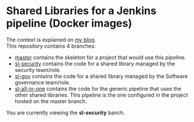 # Shared Libraries for a Jenkins pipeline (Docker images)

The context is explained on [my blog](https://vzurczak.wordpress.com/2018/11/09/shared-responsibilities-in-jenkins-pipelines-for-docker-images/).  
This repository contains 4 branches:

* [master](https://github.com/vincent-zurczak/jenkins-pipeline-for-docker-images) contains the skeleton for a project that would use this pipeline.
* [sl-security](https://github.com/vincent-zurczak/jenkins-pipeline-for-docker-images/tree/sl-security) contains the code for a shared library managed by the security team/role.
* [sl-gov](https://github.com/vincent-zurczak/jenkins-pipeline-for-docker-images/tree/sl-gov) contains the code for a shared library managed by the Software governance team/role.
* [sl-all-in-one](https://github.com/vincent-zurczak/jenkins-pipeline-for-docker-images/tree/sl-all-in-one) contains the code for the generic pipeline that uses the other shared libraries. This pipeline is the one configured in the project hosted on the master branch.

You are currently viewing the **sl-security** banch.
